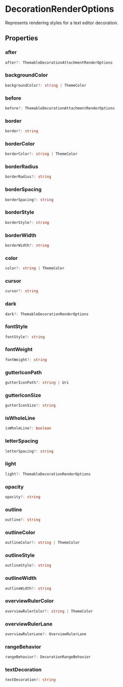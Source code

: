 # DecorationRenderOptions

Represents rendering styles for a text editor decoration.

## Properties

### after

```typescript
after?: ThemableDecorationAttachmentRenderOptions
```

### backgroundColor

```typescript
backgroundColor?: string | ThemeColor
```

### before

```typescript
before?: ThemableDecorationAttachmentRenderOptions
```

### border

```typescript
border?: string
```

### borderColor

```typescript
borderColor?: string | ThemeColor
```

### borderRadius

```typescript
borderRadius?: string
```

### borderSpacing

```typescript
borderSpacing?: string
```

### borderStyle

```typescript
borderStyle?: string
```

### borderWidth

```typescript
borderWidth?: string
```

### color

```typescript
color?: string | ThemeColor
```

### cursor

```typescript
cursor?: string
```

### dark

```typescript
dark?: ThemableDecorationRenderOptions
```

### fontStyle

```typescript
fontStyle?: string
```

### fontWeight

```typescript
fontWeight?: string
```

### gutterIconPath

```typescript
gutterIconPath?: string | Uri
```

### gutterIconSize

```typescript
gutterIconSize?: string
```

### isWholeLine

```typescript
isWholeLine?: boolean
```

### letterSpacing

```typescript
letterSpacing?: string
```

### light

```typescript
light?: ThemableDecorationRenderOptions
```

### opacity

```typescript
opacity?: string
```

### outline

```typescript
outline?: string
```

### outlineColor

```typescript
outlineColor?: string | ThemeColor
```

### outlineStyle

```typescript
outlineStyle?: string
```

### outlineWidth

```typescript
outlineWidth?: string
```

### overviewRulerColor

```typescript
overviewRulerColor?: string | ThemeColor
```

### overviewRulerLane

```typescript
overviewRulerLane?: OverviewRulerLane
```

### rangeBehavior

```typescript
rangeBehavior?: DecorationRangeBehavior
```

### textDecoration

```typescript
textDecoration?: string
```

